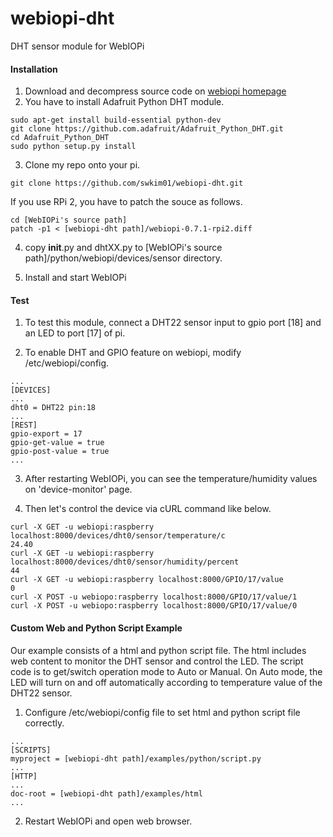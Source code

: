 # webiopi-dht
DHT sensor module for WebIOPi

#### Installation
1. Download and decompress source code on [webiopi homepage](http://webiopi.trouch.com/)
2. You have to install Adafruit Python DHT module.
```shell
sudo apt-get install build-essential python-dev
git clone https://github.com.adafruit/Adafruit_Python_DHT.git
cd Adafruit_Python_DHT
sudo python setup.py install
```
3. Clone my repo onto your pi.
```shell
git clone https://github.com/swkim01/webiopi-dht.git
```
If you use RPi 2, you have to patch the souce as follows.
```shell
cd [WebIOPi's source path]
patch -p1 < [webiopi-dht path]/webiopi-0.7.1-rpi2.diff
```
4. copy __init__.py and dhtXX.py to [WebIOPi's source path]/python/webiopi/devices/sensor directory.

5. Install and start WebIOPi

#### Test
1. To test this module, connect a DHT22 sensor input to gpio port [18] and an LED to port [17] of pi.

2. To enable DHT and GPIO feature on webiopi, modify /etc/webiopi/config.
```
...
[DEVICES]
...
dht0 = DHT22 pin:18
...
[REST]
gpio-export = 17
gpio-get-value = true
gpio-post-value = true
...
```
3. After restarting WebIOPi, you can see the temperature/humidity values on 'device-monitor' page.

4. Then let's control the device via cURL command like below.
```
curl -X GET -u webiopi:raspberry localhost:8000/devices/dht0/sensor/temperature/c
24.40
curl -X GET -u webiopi:raspberry localhost:8000/devices/dht0/sensor/humidity/percent
44
curl -X GET -u webiopi:raspberry localhost:8000/GPIO/17/value
0
curl -X POST -u webiopo:raspberry localhost:8000/GPIO/17/value/1
curl -X POST -u webiopo:raspberry localhost:8000/GPIO/17/value/0
```

#### Custom Web and Python Script Example
Our example consists of a html and python script file. The html includes web content to monitor the DHT sensor and control the LED. The script code is to get/switch operation mode to Auto or Manual. On Auto mode, the LED will turn on and off automatically according to temperature value of the DHT22 sensor.

1. Configure /etc/webiopi/config file to set html and python script file correctly.
```
...
[SCRIPTS]
myproject = [webiopi-dht path]/examples/python/script.py
...
[HTTP]
...
doc-root = [webiopi-dht path]/examples/html
...
```
2. Restart WebIOPi and open web browser. 
